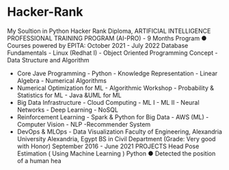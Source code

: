 # Hacker-Rank
My Soultion in Python Hacker Rank
Diploma, ARTIFICIAL INTELLIGENCE PROFESSIONAL TRAINING PROGRAM (AI-PRO) - 9 Months Program 
● Courses powered by EPITA: October 2021 - July 2022
Database Fundamentals - Linux (Redhat I) - Object Oriented Programming Concept - Data Structure and Algorithm
- Core Jave Programming - Python - Knowledge Representation - Linear Algebra - Numerical Algorithms
- Numerical Optimization for ML - Algorithmic Workshop - Probability & Statistics for ML - Java &UML for ML
- Big Data Infrastructure - Cloud Computing - ML I - ML II - Neural Networks - Deep Learning - NoSQL
- Reinforcement Learning - Spark & Python for Big Data - AWS (ML) - Computer Vision - NLP -Recommender System
- DevOps & MLOps - Data Visualization
Faculty of Engineering, Alexandria University Alexandria, Egypt
BS in Civil Department (Grade: Very good with Honor) September 2016 - June 2021
PROJECTS
Head Pose Estimation ( Using Machine Learning ) Python
● Detected the position of a human hea
